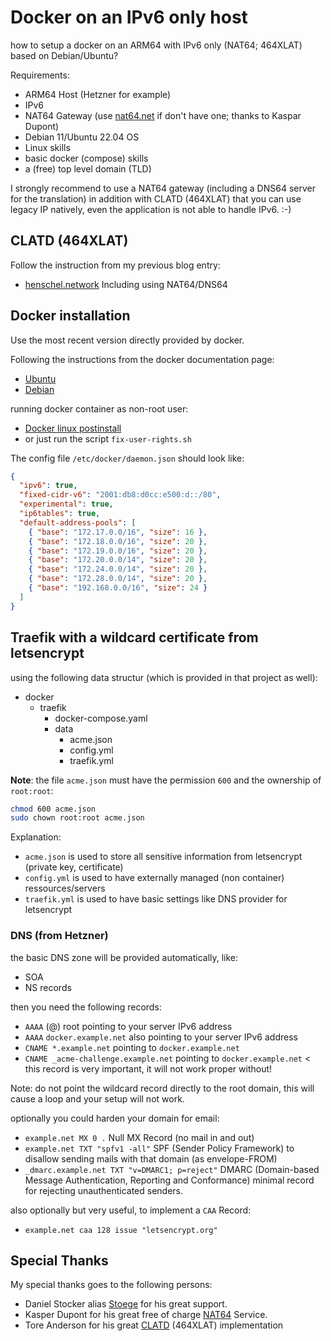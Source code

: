 # Docker on an IPv6 only host
how to setup a docker on an ARM64 with IPv6 only (NAT64; 464XLAT) based on Debian/Ubuntu?

Requirements:
- ARM64 Host (Hetzner for example)
- IPv6
- NAT64 Gateway (use [nat64.net](https://nat64.net) if don't have one; thanks to Kaspar Dupont)
- Debian 11/Ubuntu 22.04 OS
- Linux skills
- basic docker (compose) skills
- a (free) top level domain (TLD)

I strongly recommend to use a NAT64 gateway (including a DNS64 server for the translation) in addition with CLATD (464XLAT) that you can use legacy IP natively, even the application is not able to handle IPv6. :-)

## CLATD (464XLAT)
Follow the instruction from my previous blog entry:
- [henschel.network](https://henschel.network/nat464xlat-with-clatd-on-ubuntu-18-04-lts/)
Including using NAT64/DNS64

## Docker installation
Use the most recent version directly provided by docker.

Following the instructions from the docker documentation page:
- [Ubuntu](https://docs.docker.com/engine/install/ubuntu/)
- [Debian](https://docs.docker.com/engine/install/debian/)

running docker container as non-root user:
- [Docker linux postinstall](https://docs.docker.com/engine/install/linux-postinstall/)
- or just run the script `fix-user-rights.sh`

The config file `/etc/docker/daemon.json` should look like:
```json
{
  "ipv6": true,
  "fixed-cidr-v6": "2001:db8:d0cc:e500:d::/80",
  "experimental": true,
  "ip6tables": true,
  "default-address-pools": [
    { "base": "172.17.0.0/16", "size": 16 },
    { "base": "172.18.0.0/16", "size": 20 },
    { "base": "172.19.0.0/16", "size": 20 },
    { "base": "172.20.0.0/14", "size": 20 },
    { "base": "172.24.0.0/14", "size": 20 },
    { "base": "172.28.0.0/14", "size": 20 },
    { "base": "192.168.0.0/16", "size": 24 }
  ]
}
```

## Traefik with a wildcard certificate from letsencrypt
using the following data structur (which is provided in that project as well):
- docker
    - traefik
        - docker-compose.yaml
        - data
            - acme.json
            - config.yml
            - traefik.yml

**Note**: the file `acme.json` must have the permission `600` and the ownership of `root:root`:
```sh
chmod 600 acme.json
sudo chown root:root acme.json
```

Explanation:
- `acme.json` is used to store all sensitive information from letsencrypt (private key, certificate)
- `config.yml` is used to have externally managed (non container) ressources/servers
- `traefik.yml` is used to have basic settings like DNS provider for letsencrypt

### DNS (from Hetzner)
the basic DNS zone will be provided automatically, like:
- SOA
- NS records

then you need the following records:
- `AAAA` (@) root pointing to your server IPv6 address
- `AAAA` `docker.example.net` also pointing to your server IPv6 address
- `CNAME *.example.net` pointing to `docker.example.net`
- `CNAME _acme-challenge.example.net` pointing to `docker.example.net` < this record is very important, it will not work proper without!

Note: do not point the wildcard record directly to the root domain, this will cause a loop and your setup will not work.

optionally you could harden your domain for email:
- `example.net MX 0 .` Null MX Record (no mail in and out)
- `example.net TXT "spfv1 -all"` SPF (Sender Policy Framework) to disallow sending mails with that domain (as envelope-FROM)
- `_dmarc.example.net TXT "v=DMARC1; p=reject"` DMARC (Domain-based Message Authentication, Reporting and Conformance) minimal record for rejecting unauthenticated senders.

also optionally but very useful, to implement a `CAA` Record:
- `example.net caa 128 issue "letsencrypt.org"`

## Special Thanks
My special thanks goes to the following persons: 
- Daniel Stocker alias [Stoege](https://blog.stoege.net) for his great support.
- Kasper Dupont for his great free of charge [NAT64](https://nat64.net) Service.
- Tore Anderson for his great [CLATD](https://github.com/toreanderson/clatd) (464XLAT) implementation